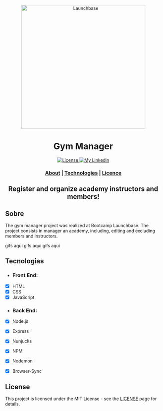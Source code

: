 <p align="center">
     <img alt="Launchbase" src="https://storage.googleapis.com/golden-wind/bootcamp-launchbase/logo.png" width="400px" />
  </p> 
<h1 align="center"> Gym Manager </h1>
<p align="center">
  <a href="LICENSE" >
    <img alt="License" src="https://img.shields.io/badge/license-MIT-%23F8952D">
  </a>
  
  <a href="https://www.linkedin.com/in/lucas-felinto/" >
    <img alt="My Linkedin" src="https://img.shields.io/badge/lucasfelinto-%230077B5?style=social&logo=linkedin">
  </a>
</p>

<h3 align="center">
 <a href="#sobre">About</a> | <a href="#tecnologias">Technologies</a> | <a href="#license">Licence</a> 
</h3>

<h2 align="center">
     Register and organize academy instructors and members!
</h2>

## Sobre
The gym manager project was realized at Bootcamp Launchbase. The project consists in manager an academy, including, editing and excluding members and instructors.

gifs aqui
gifs aqui
gifs aqui

## Tecnologias
* <b><h3>Front End:</h3></b>
- [x] HTML
- [x] CSS
- [x] JavaScript

* <b><h3>Back End:</h3></b>
- [x] Node.js
- [x] Express
- [x] Nunjucks
- [x] NPM
- [x] Nodemon
- [x] Browser-Sync


## License

This project is licensed under the MIT License - see the [LICENSE](https://opensource.org/licenses/MIT) page for details.
